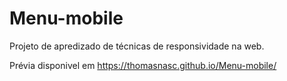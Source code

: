 # Menu-mobile
Projeto de apredizado de técnicas de responsividade na web.

Prévia disponivel em https://thomasnasc.github.io/Menu-mobile/
